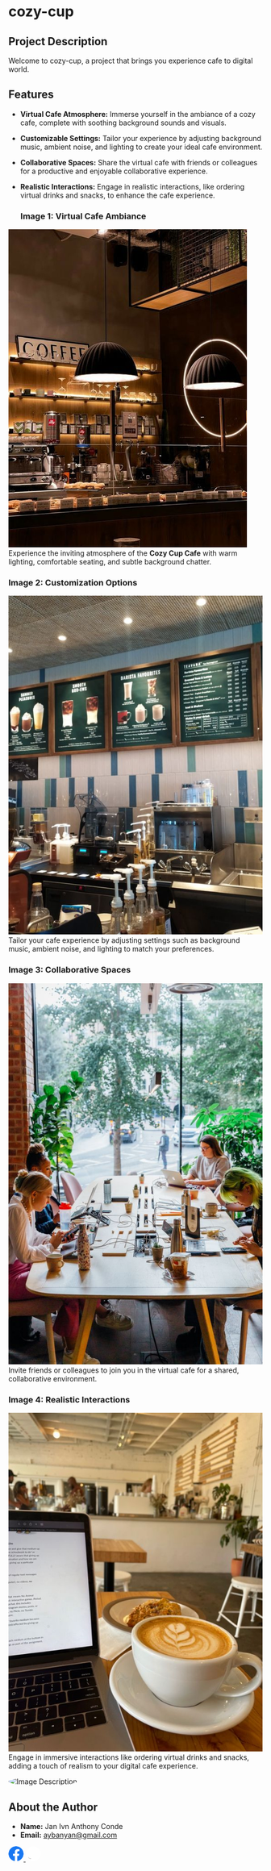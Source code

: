 # cozy-cup

## Project Description

Welcome to  cozy-cup, a project that brings you experience cafe to digital world.

## Features

- **Virtual Cafe Atmosphere:** Immerse yourself in the ambiance of a cozy cafe, complete with soothing background sounds and visuals.
  
- **Customizable Settings:** Tailor your experience by adjusting background music, ambient noise, and lighting to create your ideal cafe environment.

- **Collaborative Spaces:** Share the virtual cafe with friends or colleagues for a productive and enjoyable collaborative experience.

- **Realistic Interactions:** Engage in realistic interactions, like ordering virtual drinks and snacks, to enhance the cafe experience.

  ### Image 1: Virtual Cafe Ambiance
![Virtual Cafe Ambiance](image/cafe1.jpg)
Experience the inviting atmosphere of the **Cozy Cup Cafe** with warm lighting, comfortable seating, and subtle background chatter.

### Image 2: Customization Options
![Customization Options](image/cafe2.jpg)
Tailor your cafe experience by adjusting settings such as background music, ambient noise, and lighting to match your preferences.

### Image 3: Collaborative Spaces
![Collaborative Spaces](image/cafe3.jpg)
Invite friends or colleagues to join you in the virtual cafe for a shared, collaborative environment.

### Image 4: Realistic Interactions
![Realistic Interactions](image/cafe4.jpg)
Engage in immersive interactions like ordering virtual drinks and snacks, adding a touch of realism to your digital cafe experience.

<img src="https://avatars.githubusercontent.com/u/120298008?v=4" alt="Image Description" width="150" style="border-radius: 50%;">

## About the Author
- **Name:** Jan Ivn  Anthony Conde
- **Email:** aybanyan@gmail.com

<!DOCTYPE html>
<html lang="en">
<head>
    <meta charset="UTF-8">
    <meta name="viewport" content="width=device-width, initial-scale=1.0">
</head>
<body>

<a href="https://web.facebook.com/seii404" target="_blank">
    <img src="icon/Facebook.png" alt="Facebook" width="30" style="border-radius: 50%;">
</a>

<a href="https://github.com/janivn" target="_blank">
    <img src="icon/Github.png" alt="GitHub" width="30" style="border-radius: 50%;">
</a>

</body>
</html>

